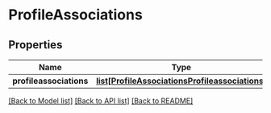 # ProfileAssociations

## Properties
Name | Type | Description | Notes
------------ | ------------- | ------------- | -------------
**profileassociations** | [**list[ProfileAssociationsProfileassociations]**](ProfileAssociationsProfileassociations.md) |  | [optional] 

[[Back to Model list]](../README.md#documentation-for-models) [[Back to API list]](../README.md#documentation-for-api-endpoints) [[Back to README]](../README.md)


